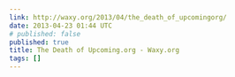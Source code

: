 ```yaml
---
link: http://waxy.org/2013/04/the_death_of_upcomingorg/
date: 2013-04-23 01:44 UTC
# published: false
published: true
title: The Death of Upcoming.org - Waxy.org
tags: []
---
```



